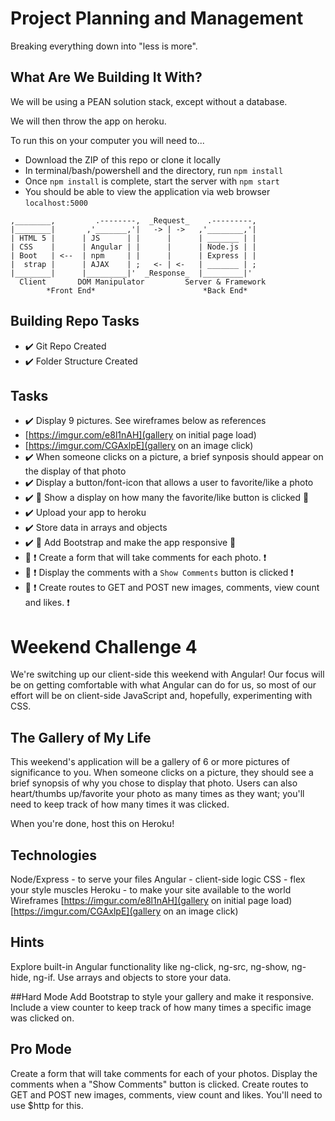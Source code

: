 # Project Planning and Management
Breaking everything down into "less is more".

## What Are We Building It With?
We will be using a PEAN solution stack, except without a database.

We will then throw the app on heroku.

To run this on your computer you will need to...

* Download the ZIP of this repo or clone it locally
* In terminal/bash/powershell and the directory, run `npm install`
* Once `npm install` is complete, start the server with `npm start`
* You should be able to view the application via web browser `localhost:5000`

```          
,________,         .--------,  _Request_    .---------,         
|________|       ,'_______,'|   -> | ->   ,'________,'|        
| HTML 5 |      | JS      | |      |      | _______ | |        
| CSS    |      | Angular | |      |      | Node.js | |        
| Boot   | <--  | npm     | |      |      | Express | |              
|  strap |      | AJAX    | ;   <- | <-   | _______ | ;        
|________|      |_________|'  _Response_  |_________|'         
  Client       DOM Manipulator         Server & Framework
        *Front End*                        *Back End*              
```

## Building Repo Tasks
- :heavy_check_mark: Git Repo Created
- :heavy_check_mark: Folder Structure Created

## Tasks
- :heavy_check_mark: Display 9 pictures. See wireframes below as references
 - [https://imgur.com/e8l1nAH](gallery on initial page load)
 - [https://imgur.com/CGAxlpE](gallery on an image click)
- :heavy_check_mark: When someone clicks on a picture, a brief synposis should appear on the display of that photo
- :heavy_check_mark: Display a button/font-icon that allows a user to favorite/like a photo
- :heavy_check_mark: :red_circle: Show a display on how many the favorite/like button is clicked :red_circle:
- :heavy_check_mark: Upload your app to heroku
- :heavy_check_mark: Store data in arrays and objects
- :heavy_check_mark: :red_circle: Add Bootstrap and make the app responsive :red_circle:
- :black_square_button: :heavy_exclamation_mark: Create a form that will take comments for each photo. :heavy_exclamation_mark:
- :black_square_button: :heavy_exclamation_mark: Display the comments with a `Show Comments` button is clicked :heavy_exclamation_mark:
- :black_square_button: :heavy_exclamation_mark: Create routes to GET and POST new images, comments, view count and likes. :heavy_exclamation_mark:

# Weekend Challenge 4
We're switching up our client-side this weekend with Angular! Our focus will be on getting comfortable with what Angular can do for us, so most of our effort will be on client-side JavaScript and, hopefully, experimenting with CSS.

## The Gallery of My Life
This weekend's application will be a gallery of 6 or more pictures of significance to you. When someone clicks on a picture, they should see a brief synopsis of why you chose to display that photo. Users can also heart/thumbs up/favorite your photo as many times as they want; you'll need to keep track of how many times it was clicked.

When you're done, host this on Heroku!

## Technologies
Node/Express - to serve your files
Angular - client-side logic
CSS - flex your style muscles
Heroku - to make your site available to the world
Wireframes
[https://imgur.com/e8l1nAH](gallery on initial page load)
[https://imgur.com/CGAxlpE](gallery on an image click)

## Hints
Explore built-in Angular functionality like ng-click, ng-src, ng-show, ng-hide, ng-if.
Use arrays and objects to store your data.

##Hard Mode
Add Bootstrap to style your gallery and make it responsive.
Include a view counter to keep track of how many times a specific image was clicked on.

## Pro Mode
Create a form that will take comments for each of your photos. Display the comments when a "Show Comments" button is clicked.
Create routes to GET and POST new images, comments, view count and likes. You'll need to use $http for this.